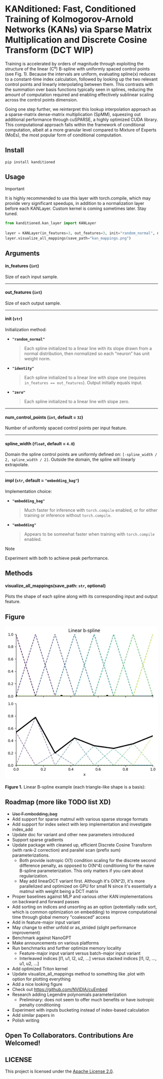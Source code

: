 # KANditioned: Fast, Conditioned Training of Kolmogorov-Arnold Networks (KANs) via Sparse Matrix Multiplication and Discrete Cosine Transform (DCT WIP)

Training is accelerated by orders of magnitude through exploiting the structure of the linear (C⁰) B-spline with uniformly spaced control points (see Fig. 1). Because the intervals are uniform, evaluating spline(x) reduces to a constant-time index calculation, followed by looking up the two relevant control points and linearly interpolating between them. This contrasts with the summation over basis functions typically seen in splines, reducing the amount of computation required and enabling effectively sublinear scaling across the control points dimension. 

Going one step further, we reinterpret this lookup interpolation approach as a sparse-matrix dense-matrix multiplication (SpMM), squeezing out additional performance through cuSPARSE, a highly optimized CUDA library. This computational approach falls within the framework of conditional computation, albeit at a more granular level compared to Mixture of Experts (MoEs), the most popular form of conditional computation.

<!-- Probably can add some jank about being more energy efficient per parameter compared to MLP with similar parameter count and biological similarity, since KAN can be argued as being a bit more similar to how the brain works compared to MLP, given that it learns its own nonlinear activation and the brain does conditional computation, especially with MoEs and others -->

## Install

```
pip install kanditioned
```

## Usage
> [!IMPORTANT]  
> It is highly recommended to use this layer with torch.compile, which may provide very significant speedups, in addition to a normalization layer before each KANLayer. Custom kernel is coming sometimes later. Stay tuned.

```python
from kanditioned.kan_layer import KANLayer

layer = KANLayer(in_features=3, out_features=3, init="random_normal", num_control_points=8, spline_width=4.0)
layer.visualize_all_mappings(save_path="kan_mappings.png")
```
## Arguments

#### **in_features** (`int`)  
Size of each input sample.

---

#### **out_features** (`int`)  
Size of each output sample.

---

#### **init** (`str`)  
Initialization method:  

- **`"random_normal"`**

  > Each spline initialized to a linear line with its slope drawn from a normal distribution, then normalized so each “neuron” has unit weight norm.  
- **`"identity"`**
  
  > Each spline initialized to a linear line with slope one (requires `in_features == out_features`). Output initially equals input.  
- **`"zero"`**

  > Each spline initialized to a linear line with slope zero.  

---

#### **num_control_points** (`int`, default = `32`)  
Number of uniformly spaced control points per input feature.

---

#### **spline_width** (`float`, default = `4.0`)  
Domain the spline control points are uniformly defined on: `[-spline_width / 2, spline_width / 2]`. Outside the domain, the spline will linearly extrapolate.

---

#### **impl** (`str`, default = `"embedding_bag"`)  
Implementation choice:  

- **`"embedding_bag"`**
  > Much faster for inference with `torch.compile` enabled, or for either training or inference without `torch.compile`.

- **`"embedding"`**
  > Appears to be somewhat faster when training with `torch.compile` enabled.  

> [!NOTE]
> Experiment with both to achieve peak performance.

## Methods

#### **visualize_all_mappings**(save_path: `str`, optional)
Plots the shape of each spline along with its corresponding input and output feature.  

## Figure

![Linear B-spline example](https://raw.githubusercontent.com/cats-marin/KANditioned/main/image-1.png)

**Figure 1.** Linear B-spline example (each triangle-like shape is a basis):

## Roadmap (more like TODO list XD)
- ~~Use F.embedding_bag~~
- Add support for sparse matmul with various sparse storage formats
- Add support for index select with lerp implementation and investigate index_add
- Update doc for variant and other new parameters introduced
- Support sparse gradients
- Update package with cleaned up, efficient Discrete Cosine Transform (with rank-2 correction) and parallel scan (prefix sum) parameterizations.
    - Both provide isotropic O(1) condition scaling for the discrete second difference penalty, as opposed to O(N^4) conditioning for the naive B-spline parameterization. This only matters if you care about regularization.
    - May add linearDCT variant first. Although it's O(N^2), it's more parallelized and optimized on GPU for small N since it's essentially a matmul with weight being a DCT matrix
- Proper baselines against MLP and various other KAN implementations on backward and forward passes
    <!-- - https://github.com/ZiyaoLi/fast-kan -->
    <!-- - https://github.com/Blealtan/efficient-kan -->
    <!-- - https://github.com/1ssb/torchkan -->
    <!-- https://github.com/quiqi/relu_kan -->
    <!-- https://github.com/Jerry-Master/KAN-benchmarking -->
    <!-- https://github.com/KindXiaoming/pykan -->
    <!-- https://github.com/mintisan/awesome-kan -->
- Add sorting on indices and unsorting as an option (potentially radix sort, which is common optimization on embedding) to improve computational time through global memory "coalesced" access
- Add in feature-major input variant
- May change to either unfold or as_strided (slight performance improvement)
- Benchmark against NanoGPT
- Make announcements on various platforms
- Run benchmarks and further optimize memory locality
    - Feature-major input variant versus batch-major input variant
    - Interleaved indices [l1, u1, l2, u2, ...] versus stacked indices [l1, l2, ..., u1, u2, ...]
- Add optimized Triton kernel
- Update visualize_all_mappings method to something like .plot with option for plotting everything
- Add a nice looking figure
- Check out https://github.com/NVIDIA/cuEmbed
- Research adding Legendre polynomials parameterization
    - Preliminary: does not seem to offer much benefits or have isotropic penalty conditioning
- Experiment with inputs bucketing instead of index-based calculation
- Add similar papers in
- Polish writing

## Open To Collaborators. Contributions Are Welcomed!

## LICENSE
This project is licensed under the [Apache License 2.0](https://www.apache.org/licenses/LICENSE-2.0.txt).
